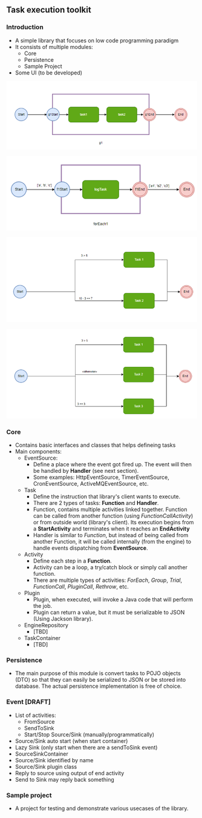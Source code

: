 ## Task execution toolkit
### Introduction
* A simple library that focuses on low code programming paradigm
* It consists of multiple modules:
  * Core
  * Persistence
  * Sample Project
* Some UI (to be developed)

![testGroup.png](sample-project%2Fsrc%2Ftest%2Fjava%2Fdoc-files%2Fimages%2FtestGroup.png)

![testForEachSimple.png](sample-project%2Fsrc%2Ftest%2Fjava%2Fdoc-files%2Fimages%2FtestForEachSimple.png)

![testSimpleGuard.png](sample-project%2Fsrc%2Ftest%2Fjava%2Fdoc-files%2Fimages%2FtestSimpleGuard.png)

![testOtherwise.png](sample-project%2Fsrc%2Ftest%2Fjava%2Fdoc-files%2Fimages%2FtestOtherwise.png)

### Core
* Contains basic interfaces and classes that helps defineing tasks
* Main components:
  * EventSource:
    * Define a place where the event got fired up. The event will then be handled by **Handler** (see next section).
    * Some examples: HttpEventSource, TimerEventSource, CronEventSource, ActiveMQEventSource, etc.
  * Task
    * Define the instruction that library's client wants to execute.
    * There are 2 types of tasks: **Function** and **Handler**.
    * Function, contains multiple activities linked together. Function can be called from another function (using _FunctionCallActivity_) or from outside world (library's client). Its execution begins from a **StartActivity** and terminates when it reaches an **EndActivity**
    * Handler is similar to _Function_, but instead of being called from another Function, it will be called internally (from the engine) to handle events dispatching from **EventSource**.
  * Activity
    * Define each step in a **Function**.
    * Activity can be a loop, a try/catch block or simply call another function.
    * There are multiple types of activities: _ForEach_, _Group_, _Trial_, _FunctionCall_, _PluginCall_, _Rethrow_, etc.
  * Plugin
    * Plugin, when executed, will invoke a Java code that will perform the job.
    * Plugin can return a value, but it must be serializable to JSON (Using Jackson library).
  * EngineRepository
    * [TBD]
  * TaskContainer
    * [TBD]
### Persistence
* The main purpose of this module is convert tasks to POJO objects (DTO) so that they can easily be serialized to JSON or be stored into database. The actual persistence implementation is free of choice.
### Event [DRAFT]
* List of activities:
  * FromSource
  * SendToSink
  * Start/Stop Source/Sink (manually/programmatically)
* Source/Sink auto start (when start container)
* Lazy Sink (only start when there are a sendToSink event)
* SourceSinkContainer
* Source/Sink identified by name
* Source/Sink plugin class
* Reply to source using output of end activity
* Send to Sink may reply back something
### Sample project
* A project for testing and demonstrate various usecases of the library.